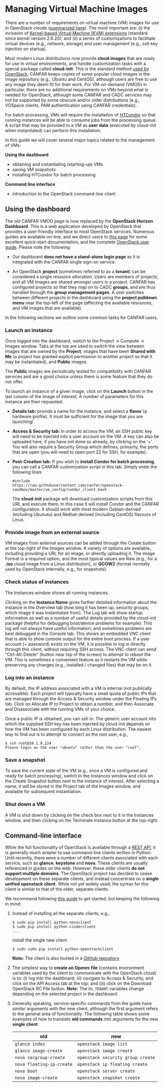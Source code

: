 # Managing Virtual Machine Images

There are a number of requirements on virtual machine (VM) images for
use in OpenStack clouds
([summarized here](http://docs.openstack.org/image-guide/content/ch_openstack_images.html)). The
most important are: (i) the inclusion of
[Kernel-based Virtual Machine (KVM) extensions](http://www.linux-kvm.org/page/Main_Page)
(standard since kernel version 2.6.20); and (ii) a series of
customizations to facilitate virtual devices (e.g., network, storage)
and user management (e.g., ssh key injection on startup).

Most modern Linux distributions now provide **cloud images** that are
ready for use in virtual environments, and handle customization
tasks with a special package called **cloud-init**. This is the standard method [used by OpenStack](http://docs.openstack.org/grizzly/openstack-compute/admin/content/user-data.html).
CANFAR keeps copies of some popular cloud images in the image
repository (e.g., Ubuntu and CentOS), although users are free to use
any image they deem fit for their work. For VM-on-demand (VMOD) in
particular, there are no additional requirements on VMs beyond what is
needed for OpenStack, although some CANFAR and CADC services may not be supported by some obscure and/or older distributions (e.g., VOSpace clients, PAM authentication using CANFAR credentials).

For batch processing, VMs will require the installation of
[HTCondor](http://research.cs.wisc.edu/htcondor/) so that running
instances will be able to consume jobs from the processing queue. A script that may be provided to a VM as **user data** (executed by cloud-init when instantiated) can perform this installation.

In this guide we will cover several major topics related to the management of VMs:

**Using the dashboard**

* obtaining and instantiating (starting-up) VMs
* saving VM snapshots
* installing HTCondor for batch processing

**Command line interface**

* introduction to the OpenStack command-line client

## Using the dashboard

The old CANFAR VMOD page is now replaced by the **OpenStack Horizon Dashboard**. This is a web application developed by OpenStack that provides a user-friendly interface to most OpenStack services. Numerous guides are available on-line, and we direct users to [this page](http://www.cybera.ca/projects/cloud-resources/rapid-access-cloud/documentation) for some excellent quick-start documentation, and the complete [OpenStack user guide](http://docs.openstack.org/user-guide/content/ch_dashboard.html).
Please note the following:

* Our dashboard **does not have a stand-alone login page** as it is integrated with the CANFAR single sign-on service.

* An OpenStack **project** (sometimes referred to as a **tenant**) can be considered a single *resource allocation*. Users are members of projects, and all VM Images are shared amongst users in a project. CANFAR has configured projects so that they map on to CADC **groups**, and are thus handled through the **group management pages**. A user switches between different projects in the dashboard using the **project pulldown menu** near the top-left of the page (affecting the available resources, and VM images that are available).

In the following sections we outline some common tasks for CANFAR users.

### Launch an instance

Once logged into the dashboard, switch to the Project -> Compute -> Images window. Tabs at the top are used to switch the view between images that are owned by the **Project**, images that have been **Shared with Me** (a project has granted explicit permission to another project so that it may be instantiated), and **Public** images.

The **Public** images are periodically tested for compatibility with CANFAR services and are a good choice unless there is some feature that they do not offer.

To launch an instance of a given image, click on the **Launch** button in the last column of the image of interest. A number of parameters for this instance are then requested:

* **Details tab:** provide a name for the instance, and select a **flavor** (a hardware profile). It must be sufficient for the image that you are launching!

* **Access & Security tab:** In order to access the VM, an SSH public key will need to be injected into a user account on the VM. A key can also be uploaded here, if you have not done so already, by clicking on the '+'. You will also require a Security Group which defines, primarily, the ports that are open (you will need to open port 22 for SSH, for example).

* **Post-Creation tab:** If you wish to **install Condor for batch processing**, you can call a CANFAR customization script in this tab. Simply enter the following lines:
  ```
  #include
  https://raw.githubusercontent.com/canfar/openstack-sandbox/master/vm_config/condor_client.bash
  ```
  The **cloud-init** package will download customization scripts from this URL and execute them. In this case it will install Condor and the CANFAR configuration. It should work with most modern Debian-derived (including Ubunutu) and Redhat-derived (including CentOS) flavours of Linux.

### Provide image from an external source

VM images from external sources can be added through the Create button at the top-right of the Images window. A variety of options are available, including providing a URL for an image, or directly uploading it. The image Format is a required option, and the most typical values are Raw (e.g., for a **.iso** cloud image from a Linux distribution), or **QCOW2** (format normally used by OpenStack internally, e.g., for snapshots).

### Check status of instances

The Instances window shows all running instances.

Clicking on the **Instance Name** gives further detailed information about the instance in the Overview tab (how long it has been up, security groups, which image it was instantiated from). The Log tab will show startup information as well as a number of useful details provided by the cloud-init package (helpful for debugging boot/device problems for example). This log will not always have useful information, and sometimes problems are best debugged in the Console tab. This shows an embedded VNC client that is able to show console output for the entire boot process. If a user account (+ password) exists on the VM, it is possible to log in directly through this client, without requiring SSH access. The VNC client can send "Ctrl-Alt-Delete" (button near top of the screen) to attempt to reboot the VM. This is sometimes a convenient feature as it restarts the VM while preserving any changes (e.g., installed / changed files) that may be on it.

### Log into an instance

By default, the IP address associated with a VM is internal (not publically accessible). Each project will typically have a small quota of public IPs that are managed through the Access & Security window under the Floating IPs tab. Click on Allocate IP to Project to obtain a number, and then Associate and Disassociate with the running VMs of your choice.

Once a public IP is obtained, you can ssh in. The generic user account into which the supplied SSH key has been injected by cloud-init depends on how the VM has been configured by each Linux distribution. The easiest way to find out is to attempt to connect as the root user, e.g.,
```
$ ssh root@10.1.0.224
Please login as the user "ubuntu" rather than the user "root".
```
### Save a snapshot

To save the current state of the VM (e.g., once a VM is configured and ready for batch processing), switch to the Instances window and click on the Create Snapshot button next to the instance of interest. After selecting a name, it will be stored in the Project tab of the Images window, and available for subsequent instantiation.

### Shut down a VM

A VM is shut down by clicking on the check box next to it in the Instances window, and then clicking on the Terminate Instance button at the top-right.

## Command-line interface

While the full functionality of OpenStack is available through a
[REST API](http://docs.openstack.org/api/api-ref-guides.html), it is
generally much simpler to use command-line clients written in
Python. Until recently, there were a number of different clients
associated with each service, such as **glance**, **keystone** and
**nova**.  These clients are usually referenced in guides on the web.
However, these older clients **do not support multiple domains**. The
OpenStack project has decided to cease development on these separate
clients, and instead concentrate on a **single unified openstack
client**. While not yet widely used, the syntax for this client is
similar to that of the older, separate clients.

We recommend following [this guide](https://docs.google.com/document/d/1zxnuyi1NoO-Hi52OWpmQZKu4dD3DipvZB-fy91mZ18Q/edit) to get started, but keeping the following in mind:

1. Instead of installing all the separate clients, e.g.,
   ```
   $ sudo pip install python-novaclient
   $ sudo pip install python-cinderclient
   ...
   ```
   install the single new client
   ```
   $ sudo sudo pip install python-openstackclient
   ```
   **Note:** The client is also hosted in a [GitHub repository](https://github.com/openstack/python-openstackclient)

2. The simplest way to **create an Openrc file** (contains environment variables used by the client to communicate with the OpenStack cloud) is to: (i) log into the dashboard; (ii) navigate to Access & Security, and click on the API Access tab at the top; and (iii) click on the Download OpenStack RC File button. **Note:** The ```OS_TENANT``` variables change depending on the selected project in the dashboard.

3. Generally speaking, service-specific commands from the guide have similar arguments with the new client, although the first argument refers to the general area of functionality. The following table shows some examples of how to translate **old commands** into arguments for the new **single client**

    old                          | new
    -----------------------------|-------------------------------
    ```glance index```           | ```openstack image list```
    ```glance image-create```    | ```openstack image create```
    ```nova secgroup-create```   | ```openstack security group create```
    ```nova floating-ip-create```| ```openstack ip floating create```
    ```nova boot```              | ```openstack server create```
    ```nova image-create```      | ```openstack snapshot create```
